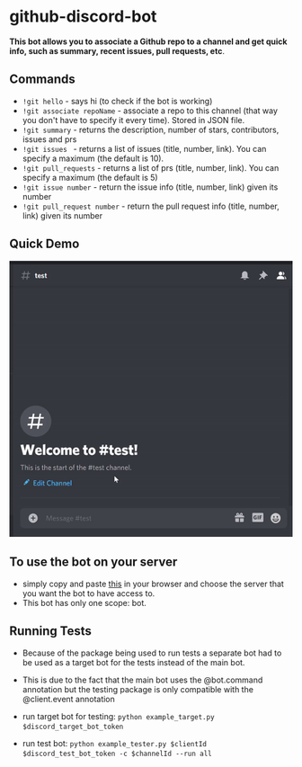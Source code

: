 # github-discord-bot
**This bot allows you to associate a Github repo to a channel and get quick info, such as summary, recent issues, pull requests, etc**. 
## Commands
- ``!git hello`` - says hi (to check if the bot is working)
- ``!git associate repoName`` - associate a repo to this channel (that way you don't have to specify it every time). Stored in JSON file. 
- ``!git summary`` - returns the description, number of stars, contributors, issues and prs
- ``!git issues `` - returns a list of issues (title, number, link). You can specify a maximum (the default is 10). 
- ``!git pull_requests`` - returns a list of prs (title, number, link). You can specify a maximum (the default is 5)
- ``!git issue number`` - return the issue info (title, number, link) given its number
- ``!git pull_request number`` - return the pull request info (title, number, link) given its number

## Quick Demo
![Alt Text](https://github.com/MLH-Fellowship/github-discord-bot/blob/main/bot-demo.gif)

## To use the bot on your server
- simply copy and paste [this](https://discord.com/api/oauth2/authorize?client_id=778012965625921587&permissions=0&scope=bot) in your browser and choose the server that you want the bot to have access to. 
- This bot has only one scope: bot. 

## Running Tests

- Because of the package being used to run tests a separate bot had to be used as a target bot for the tests instead of the main bot.
- This is due to the fact that the main bot uses the @bot.command annotation but the testing package is only compatible with the 
@client.event annotation

- run target bot for testing: ``python example_target.py $discord_target_bot_token``
- run test bot: ``python example_tester.py $clientId $discord_test_bot_token -c $channelId --run all``
